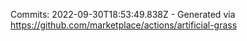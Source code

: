 Commits: 2022-09-30T18:53:49.838Z - Generated via https://github.com/marketplace/actions/artificial-grass
<br>
